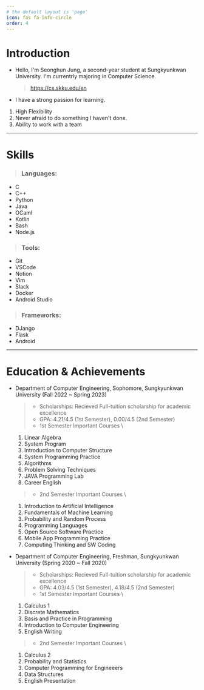 ```yaml
---
# the default layout is 'page'
icon: fas fa-info-circle
order: 4
---
```


# Introduction

- Hello, I'm Seonghun Jung, a second-year student at Sungkyunkwan University.
  I'm currentrly majoring in Computer Science.
  > <https://cs.skku.edu/en>
- I have a strong passion for learning.
1. High Flexibility
2. Never afraid to do something I haven't done.
3. Ability to work with a team

---

# Skills

> ### Languages:

- C
- C++
- Python
- Java
- OCaml
- Kotlin
- Bash
- Node.js

> ### Tools:

- Git
- VSCode
- Notion
- Vim
- Slack
- Docker
- Android Studio

> ### Frameworks:

- DJango
- Flask
- Android

---

# Education & Achievements

- Department of Computer Engineering, Sophomore, Sungkyunkwan University (Fall 2022 ~ Spring 2023)

  > - Scholarships: Recieved Full-tuition scholarship for academic excellence
  > - GPA: 4.21/4.5 (1st Semester), 0.00/4.5 (2nd Semester)
  > - 1st Semester Important Courses \
  1. Linear Algebra
  2. System Program
  3. Introduction to Computer Structure
  4. System Programming Practice
  5. Algorithms
  6. Problem Solving Techniques
  7. JAVA Programming Lab
  8. Career English
  > - 2nd Semester Important Courses \
  1. Introduction to Artificial Intelligence
  2. Fundamentals of Machine Learning
  3. Probability and Random Process
  4. Programming Languages
  5. Open Source Software Practice
  6. Mobile App Programming Practice
  7. Computing Thinking and SW Coding

- Department of Computer Engineering, Freshman, Sungkyunkwan University (Spring 2020 ~ Fall 2020)

  > - Scholarships: Recieved Full-tuition scholarship for academic excellence
  > - GPA: 4.03/4.5 (1st Semester), 4.18/4.5 (2nd Semester)
  > - 1st Semester Important Courses \
  1. Calculus 1
  2. Discrete Mathematics
  3. Basis and Practice in Programming
  4. Introduction to Computer Engineering
  5. English Writing
  > - 2nd Semester Important Courses \
  1. Calculus 2
  2. Probability and Statistics
  3. Computer Programming for Engineeers
  4. Data Structures
  5. English Presentation
